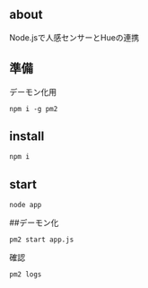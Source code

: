 ## about

Node.jsで人感センサーとHueの連携

## 準備

デーモン化用

```
npm i -g pm2
```

## install

```
npm i
```

## start

```
node app
```

##デーモン化

```
pm2 start app.js
```

確認

```
pm2 logs
```
